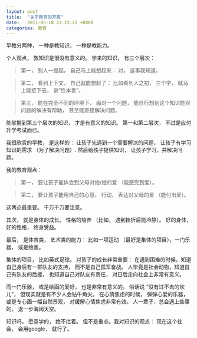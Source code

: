 ```yaml
---
layout: post
title:  "关于教育的开篇"
date:   2011-05-18 22:23:22 +0800
categories: 教育
---
```


早教分两种， 一种是教知识， 一种是教能力。

个人观点， 教知识是很没有意义的。 学来的知识， 有三个层次：

> 第一， 别人一提起， 自己马上能想起来： 对， 这事我知道。

> 第二， 看到上下文， 自己就能想起了： 比如看到人之初， 三个字， 就马上能接下去， 说“性本善”。

> 第三， 能在完全不同的环境下， 面对一个问题， 能自行想到这个知识能对问题的解决有帮助， 甚至能直接解决问题。

能掌握到第三个层次的知识， 才是有意义的知识。 第一和第二层次， 不过是应付升学考试而已。

我很欣赏的早教， 是这样的： 让孩子先遇到一个需要解决的问题， 让孩子有学习知识的需求 （为了解决问题）. 然后给孩子提供知识， 让孩子学习，并解决问题。

我的教育观点：

> 第一， 要让孩子能体会到父母对他/她的爱 （能感受到爱）。

> 第二， 要让孩子能用自己的心思， 行动， 表达对父母的爱 （能付出爱）。

这两点最重要。 千万千万要注意。

其次， 就是身体的成长。 性格的培养 （比如， 遇到挫折后能冷静）。
好的身体， 好的性格， 终身受益。

最后， 是体育类， 艺术类的能力： 比如一项运动 （最好是集体的项目），一门乐器， 或是绘画。

集体的项目， 比如英式足球。 对孩子的成长非常重要： 在遇到困难的时候，知道自己身后有一群队友的支持， 而不是自己孤军奋战。 人毕竟是社会动物，知道自己有队友的后援， 也知道自己对队友有责任， 对日后走向社会上非常有意义。

而一门乐器， 或是绘画的爱好， 也是非常有意义的。 俗话说 “没有过不去的坎儿”， 但现实就是有不少人会钻牛角尖。 在心情焦虑的时候， 弹弹心爱的乐器， 或是专心画一幅自然景观， 对缓解心情焦虑非常有效。 人一辈子，总会遇上些事的， 退一步海阔天空。

知识吗， 愿意学的， 绝不拦着。 但不是重点。我对知识的观点： 现在这个社会， 会用google， 就行了。